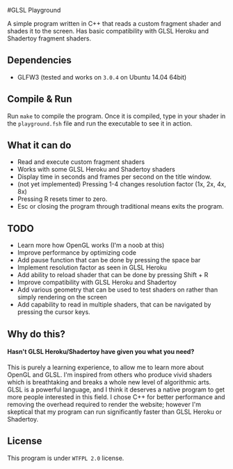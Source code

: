 #GLSL Playground

A simple program written in C++ that reads a custom fragment shader and shades it to the screen. Has basic compatibility with GLSL Heroku and Shadertoy fragment shaders.

## Dependencies

* GLFW3 (tested and works on `3.0.4` on Ubuntu 14.04 64bit)

## Compile & Run
Run `make` to compile the program. Once it is compiled, type in your shader in the `playground.fsh` file and run the executable to see it in action.

## What it can do
* Read and execute custom fragment shaders
* Works with some GLSL Heroku and Shadertoy shaders
* Display time in seconds and frames per second on the title window.
* (not yet implemented) Pressing 1-4 changes resolution factor (1x, 2x, 4x, 8x)
* Pressing R resets timer to zero.
* Esc or closing the program through traditional means exits the program.

## TODO
* Learn more how OpenGL works (I'm a noob at this)
* Improve performance by optimizing code
* Add pause function that can be done by pressing the space bar
* Implement resolution factor as seen in GLSL Heroku
* Add ability to reload shader that can be done by pressing Shift + R
* Improve compatibility with GLSL Heroku and Shadertoy
* Add various geometry that can be used to test shaders on rather than simply rendering on the screen
* Add capability to read in multiple shaders, that can be navigated by pressing the cursor keys.

## Why do this?
#### Hasn't GLSL Heroku/Shadertoy have given you what you need?
This is purely a learning experience, to allow me to learn more about OpenGL and GLSL. I'm inspired from others who produce vivid shaders which is breathtaking and breaks a whole new level of algorithmic arts. GLSL is a powerful language, and I think it deserves a native program to get more people interested in this field. I chose C++ for better performance and removing the overhead required to render the website; however I'm skeptical that my program can run significantly faster than GLSL Heroku or Shadertoy.

## License
This program is under `WTFPL 2.0` license.
